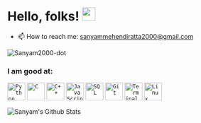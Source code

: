 # Hello, folks! <img src="https://raw.githubusercontent.com/MartinHeinz/MartinHeinz/master/wave.gif" width="30px">

- 📫 How to reach me: sanyammehendiratta2000@gmail.com

<p align="left"> <img src="https://komarev.com/ghpvc/?username=Sanyam2000-dot&label=Profile%20views&color=0e75b6&style=flat" alt="Sanyam2000-dot" /> </p>


### I am good at:
<code><img width="40px" src="https://img.icons8.com/color/2x/python.png" title="Python"/></code>
<code><img width="40px" src="https://img.icons8.com/color/2x/c-programming.png" title="C"/></code>
<code><img width="40px" src="https://img.icons8.com/color/2x/c-plus-plus-logo.png" title="C++"/></code>
<code><img width="40px" src="https://img.icons8.com/color/2x/javascript.png" title="JavaScript"/></code>
<code><img width="40px" src="https://img.icons8.com/color/2x/sql.png" title="SQL"/></code>
<code><img width="40px" src="https://img.icons8.com/color/2x/git.png" title="Git"/></code>
<code><img width="40px" src="https://img.icons8.com/fluent/96/console.png" title="Terminal"/></code>
<code><img width="40px" src="https://img.icons8.com/color/2x/linux.png" title="Linux"/></code>

![Sanyam's Github Stats](https://github-readme-stats.vercel.app/api?username=Sanyam2000-dot&show_icons=true&bg_color=204886,3967A2,204886&title_color=091441&text_color=ffffff&icon_color=091441)



